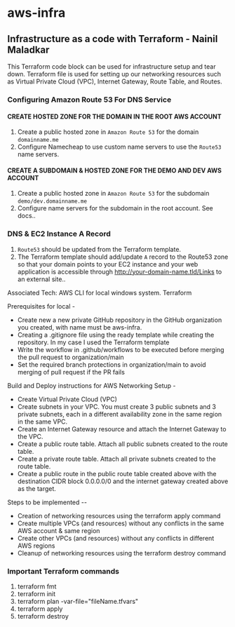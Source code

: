 # aws-infra
 
## Infrastructure as a code with Terraform - Nainil Maladkar

This Terraform code block can be used for infrastructure setup and tear down.
Terraform file is used for setting up our networking resources such as Virtual Private Cloud (VPC), Internet Gateway, Route Table, and Routes. 

### Configuring Amazon Route 53 For DNS Service

#### CREATE HOSTED ZONE FOR THE DOMAIN IN THE ROOT AWS ACCOUNT 
1. Create a public hosted zone in `Amazon Route 53` for the domain `domainname.me`
2. Configure Namecheap to use custom name servers to use the `Route53` name servers.

#### CREATE A SUBDOMAIN & HOSTED ZONE FOR THE  DEMO AND DEV AWS ACCOUNT
1. Create a public hosted zone in `Amazon Route 53` for the subdomain `demo/dev.domainname.me`
2.  Configure name servers for the subdomain in the root account. See docs..

### DNS & EC2 Instance A Record
1. `Route53` should be updated from the Terraform template.
2. The Terraform template should add/update `A` record to the Route53 zone so that your domain points to your EC2 instance and your web application is accessible through http://your-domain-name.tld/Links to an external site..


Associated Tech:
AWS CLI for local windows system.
Terraform 


Prerequisites for local -
* Create new a new private GitHub repository in the GitHub organization you created, with name must be aws-infra.
* Creating a .gitignore file using the ready template while creating the repository. In my case I used the Terraform template
* Write the workflow in .github/workflows to be executed before merging the pull request to organization/main
* Set the required branch protections in organization/main to avoid merging of pull request if the PR fails

Build and Deploy instructions for AWS Networking Setup -
* Create Virtual Private Cloud (VPC)
* Create subnets in your VPC. You must create 3 public subnets and 3 private subnets, each in a different availability zone in the same region in the same VPC.
* Create an Internet Gateway resource and attach the Internet Gateway to the VPC.
* Create a public route table. Attach all public subnets created to the route table.
* Create a private route table. Attach all private subnets created to the route table.
* Create a public route in the public route table created above with the destination CIDR block 0.0.0.0/0 and the internet gateway created above as the target.


Steps to be implemented --
* Creation of networking resources using the terraform apply command
* Create multiple VPCs (and resources) without any conflicts in the same AWS account & same region
* Create other VPCs (and resources) without any conflicts in different AWS regions
* Cleanup of networking resources using the terraform destroy command

### Important Terraform commands
1. terraform fmt
2. terraform init
3. terraform plan -var-file="fileName.tfvars"
4. terraform apply
5. terraform destroy